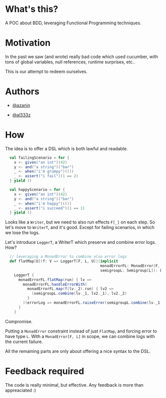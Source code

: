What's this?
===

A POC about BDD, leveraging Functional Programming techniques.

Motivation
===

In the past we saw (and wrote) really bad code which used cucumber, with tons of global variables, null references, runtime surprises, etc..

This is our attempt to redeem ourselves.

Authors
===

- [@azanin](https://github.com/azanin)

- [@al333z](https://github.com/AL333Z)


How
===

The idea is to offer a DSL which is both lawful and readable.

```scala
  val failingScenario = for {
    x <- given("an int")(42)
    y <- and("a string")("bar")
    _ <- when("i'm grumpy")(())
    _ <- assert("i fail")(1 == 2)
  } yield ()

  val happyScenario = for {
    x <- given("an int")(42)
    y <- and("a string")("bar")
    _ <- when("i'm happy")(())
    _ <- assert("i succeed")(1 == 1)
  } yield ()
```

Looks like a `Writer`, but we need to also run effects `F[_]` on each step.
So let's move to `WriterT`, and it's good. Except for failing scenarios, in which we lose the logs.

Let's introduce `LoggerT`, a WriterT which preserve and combine error logs.
How?

```scala
  // leveraging a MonadError to combine also error logs
  def flatMap[U](f: V => LoggerT[F, L, U])(implicit
                                           monadErrorFL: MonadError[F, L],
                                           semigroupL: Semigroup[L]): LoggerT[F, L, U] =
    LoggerT {
      monadErrorFL.flatMap(run) { lv =>
        monadErrorFL.handleErrorWith(
          monadErrorFL.map(f(lv._2).run) { lv2 =>
            (semigroupL.combine(lv._1, lv2._1), lv2._2)
          }
        )(errorLog => monadErrorFL.raiseError(semigroupL.combine(lv._1, errorLog)))
      }
    }
```

Compromise.

Putting a `MonadError` constraint instead of just `FlatMap`, and forcing error to have type `L`.
With a `MonadError[F, L]` in scope, we can combine logs with the current failure.

All the remaining parts are only about offering a nice syntax to the DSL.

Feedback required
===

The code is really minimal, but effective.
Any feedback is more than appreaciated :)
